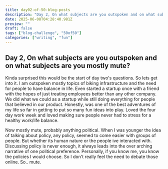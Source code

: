```yaml
---
title: day02-of-50-blog-posts
description: "Day 2, On what subjects are you outspoken and on what subjects are you mostly mute?"
date: 2025-06-08T04:28:40.981Z
preview: ""
draft: false
tags: ["blog-challenge", "50of50"]
categories: ["writing", "fun"]
---
```


## Day 2, On what subjects are you outspoken and on what subjects are you mostly mute?

Kinda surprised this would be the start of day two's questions. So lets get into it. I am outspoken mostly topics of biking infrastructure and the need for people to have balance in life. Even started a startup once with a friend with the hopes of just treating employees better than any other company. We did what we could as a startup while still doing everything for people that believed in our product. Honestly, was one of the best adventures of my life so far in getting to put so many fun ideas into play. Loved the four day work week and loved making sure people never had to stress for a healthy work/life balance.

Now mostly mute, probably anything political. When I was younger the idea of talking about policy, any policy, seemed to come easier with groups of people. But whether its human nature or the people ive interacted with. Discussing policy is never enough, it always leads into the over arching narrative of one political preference. Personally, if you know me, you know the policies I would choose. So I don't really feel the need to debate those online. So.. mute.

